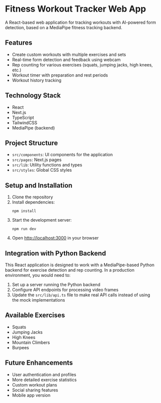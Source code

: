 # Fitness Workout Tracker Web App

A React-based web application for tracking workouts with AI-powered form detection, based on a MediaPipe fitness tracking backend.

## Features

- Create custom workouts with multiple exercises and sets
- Real-time form detection and feedback using webcam
- Rep counting for various exercises (squats, jumping jacks, high knees, etc.)
- Workout timer with preparation and rest periods
- Workout history tracking

## Technology Stack

- React
- Next.js
- TypeScript
- TailwindCSS
- MediaPipe (backend)

## Project Structure

- `src/components`: UI components for the application
- `src/pages`: Next.js pages
- `src/lib`: Utility functions and types
- `src/styles`: Global CSS styles

## Setup and Installation

1. Clone the repository
2. Install dependencies:
   ```
   npm install
   ```
3. Start the development server:
   ```
   npm run dev
   ```
4. Open [http://localhost:3000](http://localhost:3000) in your browser

## Integration with Python Backend

This React application is designed to work with a MediaPipe-based Python backend for exercise detection and rep counting. In a production environment, you would need to:

1. Set up a server running the Python backend
2. Configure API endpoints for processing video frames
3. Update the `src/lib/api.ts` file to make real API calls instead of using the mock implementations

## Available Exercises

- Squats
- Jumping Jacks
- High Knees
- Mountain Climbers
- Burpees

## Future Enhancements

- User authentication and profiles
- More detailed exercise statistics
- Custom workout plans
- Social sharing features
- Mobile app version 